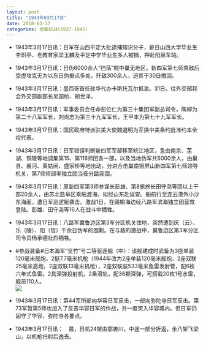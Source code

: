 ```yaml
---
layout: post
title: "1943年03月17日"
date: 2018-03-17
categories: 全面抗战(1937-1945)
---
```


<meta name="referrer" content="no-referrer" />

- 1943年3月17日讯：日军在山西平定大批逮捕知识分子，是日山西大学毕业生李炽亭、老教育家梁玉麟及平定中学毕业生多人被捕，押赴阳泉车站。 

- 1943年3月17日讯：日伪6000余人“扫荡”皖中巢无地区。新四军第七师乘敌后空虚攻克无为以东日伪据点多处，歼敌300余人，迫其于30日撤回。 

- 1943年3月17日讯：墨西哥首任驻华代办卡斯托瓦尔抵渝。31日，往外交部拜会外交部副部长吴国桢、胡世泽。 

- 1943年3月17日讯：军事委员会任命彭位仁为第三十集团军副总司令，陶柳为第二十八军军长，刘尚志为第三十九军军长，王甲本为第七十九军军长。 

- 1943年3月17日讯：国民政府特派驻美大使魏道明为互换中美条约批准约本全权代表。 

- 1943年3月17日讯：日军错误判断新四军军部移至皖江地区，急由南京、芜湖、铜陵等地调集第15、第116师团各一部，以及当地伪军共5000余人，由巢县、襄河、黄姑闸、盛家桥等地出动，分进合击巢南银屏山新四军第七师领导机关，第7师师部率独立团当夜分路突围。 

- 1943年3月17日讯：原新四军第3师参谋长彭雄、第8旅旅长田守尧等团以上干部20余人，由苏北盐阜区乘船渡海，拟经山东赴延安。船航行至连云港外小沙东海面，遭日军巡逻艇袭击。激战1日，在赣榆海边经八路军滨海独立团营救登陆。彭雄、田守尧等16人在战斗中牺牲。 

- 1943年3月17日讯：八路军冀鲁边区第3军分区机关住地，突然遭到庆（云）、乐（陵）、阳（信）千余日伪军的围剿。在与敌的激战中，冀鲁边区第3军分区司令员杨承德壮烈牺牲。 

- #参战装备#日本海军“吴竹”号二等驱逐舰（中）：该舰建成时武备为3座单装120毫米舰炮，2挺7.7毫米机枪（1944年改为2座单装120毫米舰炮，2座双联25毫米高炮，2座双联13毫米机枪），2座双联装533毫米鱼雷发射管，配6枚六年式鱼雷。2具深弹投射机，2条滑轨，配36颗深弹，可搭载20枚1号水雷，舰员110人。 <br/><img src="https://wx1.sinaimg.cn/large/aca367d8ly1fpfl1vxyl7j20k30c4t9b.jpg" />

- 1943年3月17日讯：第44军所部向华容日军反击，一部向弥陀寺日军反击。第73军暂第5师也加入了反击华容日军的作战，并一度突入华容城内。但日军仍固守了华容、弥陀寺各要点。 

- 1943年3月17日讯：　晨，日机24架由鄂袭川，中途一部分折返，余八架飞梁山，以机枪扫射后逸去。 

